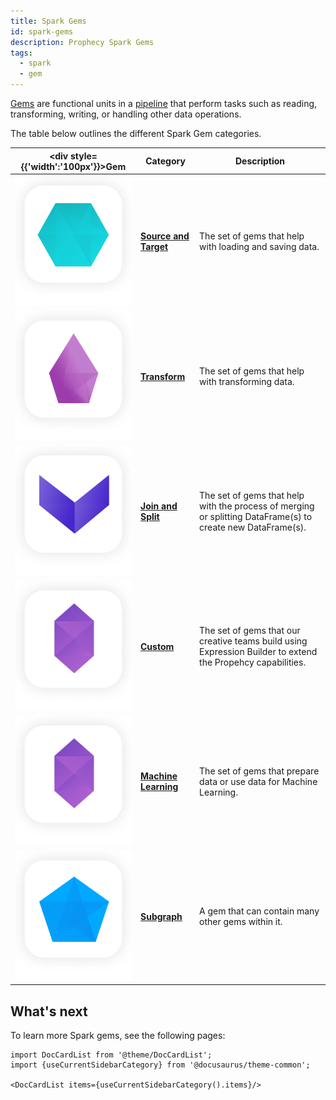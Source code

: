 ```yaml
---
title: Spark Gems
id: spark-gems
description: Prophecy Spark Gems
tags:
  - spark
  - gem
---
```


[Gems](/docs/get-started/concepts/project/gems.md) are functional units in a [pipeline](/docs/get-started/concepts/project/pipelines.md) that perform tasks such as reading, transforming, writing, or handling other data operations.

The table below outlines the different Spark Gem categories.

<div class="gems-table">

| <div style={{'width':'100px'}}>Gem</div>            | Category                                              | Description                                                                                                 |
| --------------------------------------------------- | ----------------------------------------------------- | ----------------------------------------------------------------------------------------------------------- |
| ![Source and Target](img/Source%20and%20Target.png) | [**Source and Target**](/Spark/gems/source-target/)   | The set of gems that help with loading and saving data.                                                     |
| ![Transform](img/Transform.png)                     | [**Transform**](/Spark/gems/transform/)               | The set of gems that help with transforming data.                                                           |
| ![Join and split](img/Join%20and%20Split.png)       | [**Join and Split**](/Spark/gems/join-split/)         | The set of gems that help with the process of merging or splitting DataFrame(s) to create new DataFrame(s). |
| ![Custom](img/Custom.png)                           | [**Custom**](/Spark/gems/custom/)                     | The set of gems that our creative teams build using Expression Builder to extend the Propehcy capabilities. |
| ![Machine Learning](img/Custom.png)                 | [**Machine Learning**](/Spark/gems/machine-learning/) | The set of gems that prepare data or use data for Machine Learning.                                         |
| ![Subgraph](img/Subgraph.png)                       | [**Subgraph**](/Spark/gems/subgraph/)                 | A gem that can contain many other gems within it.                                                           |

</div>

## What's next

To learn more Spark gems, see the following pages:

```mdx-code-block
import DocCardList from '@theme/DocCardList';
import {useCurrentSidebarCategory} from '@docusaurus/theme-common';

<DocCardList items={useCurrentSidebarCategory().items}/>
```
